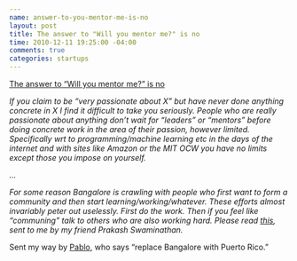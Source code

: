 ```yaml
--- 
name: answer-to-you-mentor-me-is-no
layout: post
title: The answer to "Will you mentor me?" is no
time: 2010-12-11 19:25:00 -04:00
comments: true
categories: startups
---
```

[The answer to &#8220;Will you mentor me?&#8221; is no](http://pindancing.blogspot.com/2010/12/answer-to-will-you-mentor-me-is.html)

_If you claim to be &#8220;very passionate about X&#8221; but have never done anything concrete in X I find it difficult to take you seriously. People who are really passionate about anything don&#8217;t wait for &#8220;leaders&#8221; or &#8220;mentors&#8221; before doing *concrete* work in the area of their passion, however limited. Specifically wrt to programming/machine learning etc in the days of the internet and with sites like Amazon or the MIT OCW you have no limits except those you impose on yourself._

_&#8230;_
 
_For some reason Bangalore is crawling with people who first want to form a community and then start learning/working/whatever. These efforts almost invariably peter out uselessly. First do the work. Then if you feel like &#8220;communing&#8221; talk to others who are also working hard. Please read [this](http://www.teamten.com/lawrence/writings/plan05.html"), sent to me by my friend Prakash Swaminathan._

Sent my way by [Pablo](http://www.twitter.com/onedgepr), who says &#8220;replace Bangalore with Puerto Rico.&#8221;
